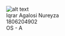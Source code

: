 ![alt text](https://lh3.googleusercontent.com/a-/AOh14GiOlWEcuR5b9BqwuGX9Z2e22ZodqnFJPMGvqP1kIg=s96-cc-rg)<br>
Iqrar Agalosi Nureyza<br>
1806204902<br>
OS - A
